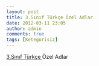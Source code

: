 ```yaml
---
layout: post
title: 3.Sınıf Türkçe Özel Adlar
date: 2012-03-11 23:05
author: admin
comments: true
tags: [Ketegorisiz]
---
```

<a href="http://3ucuncuisinif.googlecode.com/files/3snfturkceanlamaozeladlar.rar">3.Sınıf Türkçe </a>Özel Adlar
